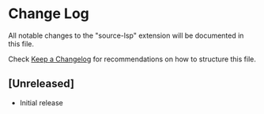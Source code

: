 # Change Log

All notable changes to the "source-lsp" extension will be documented in this file.

Check [Keep a Changelog](http://keepachangelog.com/) for recommendations on how to structure this file.

## [Unreleased]

- Initial release